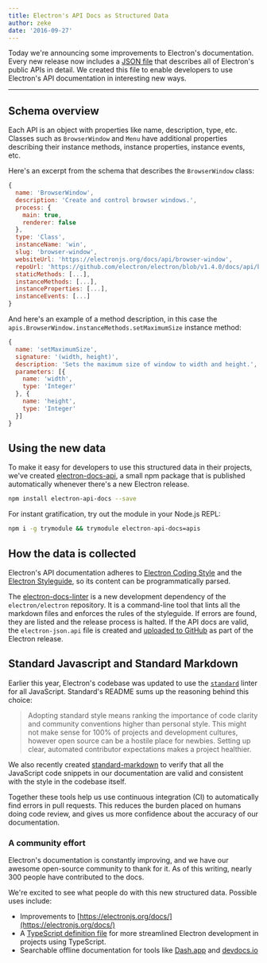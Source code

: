```yaml
---
title: Electron's API Docs as Structured Data
author: zeke
date: '2016-09-27'
---
```


Today we're announcing some improvements to Electron's documentation. Every new release now includes a [JSON file](https://github.com/electron/electron/releases/download/v1.4.1/electron-api.json) that describes all of Electron's public APIs in detail. We created this file to enable developers to use Electron's API documentation in interesting new ways.

---

## Schema overview

Each API is an object with properties like name, description, type, etc. Classes such as `BrowserWindow` and `Menu` have additional properties describing their instance methods, instance properties, instance events, etc.

Here's an excerpt from the schema that describes the `BrowserWindow` class:

```js
{
  name: 'BrowserWindow',
  description: 'Create and control browser windows.',
  process: {
    main: true,
    renderer: false
  },
  type: 'Class',
  instanceName: 'win',
  slug: 'browser-window',
  websiteUrl: 'https://electronjs.org/docs/api/browser-window',
  repoUrl: 'https://github.com/electron/electron/blob/v1.4.0/docs/api/browser-window.md',
  staticMethods: [...],
  instanceMethods: [...],
  instanceProperties: [...],
  instanceEvents: [...]
}
```

And here's an example of a method description, in this case the `apis.BrowserWindow.instanceMethods.setMaximumSize` instance method:

```js
{
  name: 'setMaximumSize',
  signature: '(width, height)',
  description: 'Sets the maximum size of window to width and height.',
  parameters: [{
    name: 'width',
    type: 'Integer'
  }, {
    name: 'height',
    type: 'Integer'
  }]
}
```

## Using the new data

To make it easy for developers to use this structured data in their projects, we've created [electron-docs-api](https://www.npmjs.com/package/electron-api-docs), a small npm package that is published automatically whenever there's a new Electron release.

```sh
npm install electron-api-docs --save
```

For instant gratification, try out the module in your Node.js REPL:

```sh
npm i -g trymodule && trymodule electron-api-docs=apis
```

## How the data is collected

Electron's API documentation adheres to [Electron Coding Style](https://github.com/electron/electron/blob/master/docs/development/coding-style.md) and the [Electron Styleguide](https://github.com/electron/electron/blob/master/docs/styleguide.md#readme), so its content can be programmatically parsed.

The [electron-docs-linter](https://github.com/electron/electron-docs-linter) is a new development dependency of the `electron/electron` repository. It is a command-line tool that lints all the markdown files and enforces the rules of the styleguide. If errors are found, they are listed and the release process is halted. If the API docs are valid, the `electron-json.api` file is created and [uploaded to GitHub](https://github.com/electron/electron/releases/tag/v1.4.1) as part of the Electron release.

## Standard Javascript and Standard Markdown

Earlier this year, Electron's codebase was updated to use the [`standard`](http://standardjs.com/) linter for all JavaScript. Standard's README sums up the reasoning behind this choice:

> Adopting standard style means ranking the importance of code clarity and community conventions higher than personal style. This might not make sense for 100% of projects and development cultures, however open source can be a hostile place for newbies. Setting up clear, automated contributor expectations makes a project healthier.

We also recently created [standard-markdown](https://github.com/zeke/standard-markdown) to verify that all the JavaScript code snippets in our documentation are valid and consistent with the style in the codebase itself.

Together these tools help us use continuous integration (CI) to automatically find errors in pull requests. This reduces the burden placed on humans doing code review, and gives us more confidence about the accuracy of our documentation.

### A community effort

Electron's documentation is constantly improving, and we have our awesome open-source community to thank for it. As of this writing, nearly 300 people have contributed to the docs.

We're excited to see what people do with this new structured data. Possible uses include:

- Improvements to [https://electronjs.org/docs/](https://electronjs.org/docs/)
- A [TypeScript definition file](https://github.com/electron/electron-docs-linter/blob/master/README.md#typescript-definitions) for more streamlined Electron development in projects using TypeScript.
- Searchable offline documentation for tools like [Dash.app](https://kapeli.com/dash) and [devdocs.io](http://devdocs.io/)

